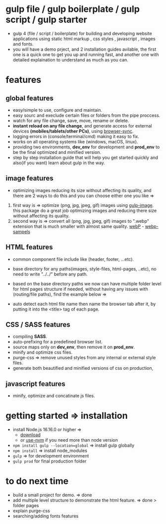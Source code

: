 # gulp file / gulp boilerplate / gulp script / gulp starter

- gulp 4 (file / script / boilerplate) for building and developing website applications using static html markup , css styles , javascript , images and fonts.
- you will have a demo prject, and 2 installation guides avilable, the first one is a quick one to get you up and running fast, and another one with detailed explaination to understand as much as you can.

# features

## global features

- easy/simple to use, configure and maintain.
- easy sourc and execlude certain files or folders from the pipe proccess.
- watch for any file change, save, move, rename or delete.
- **instant reload on any file change**, and generate access for external devices **(mobiles/tablets/other PCs)**, using [browser-sync](https://www.npmjs.com/package/browser-sync).
- logging errors in (console/terminal/cmd) making it easy to fix.
- works on all operating systems like (windows, macOS, linux).
- providing two environments, **dev_env** for development and **prod_env** to be the final optimized and minified version.
- step by step installation guide that will help you get started quickly and also(if you want) learn about gulp in the way.

## image features

- optimizing images reducing its size without affecting its quality, and there are 2 ways to do this and you can choose either one you like =>

1. first way is => optimize (png, jpg, jpeg, gif) images using [gulp-image](https://www.npmjs.com/package/gulp-image). this package do a great job optimizing images and reducing there size without affecting its quality.
2. second way is => convert all (png, jpg, jpeg, gif) images to ".webp" extension that is much smaller with almost same quality. [webP](https://developers.google.com/speed/webp) - [webp-sampels](https://developers.google.com/speed/webp/gallery1)

## HTML features

- common component file include like (header, footer, ...etc).
- base directory for any paths(images, style-files, html-pages, ..etc), no need to write "../../" before any path.
- based on the base directory paths we now can have multiple folder level for html pages structure if needed, without having any issues with (routing/file paths), find the example below =>

- auto detect each html file name then name the browser tab after it, by putting it into the &lt;title> tag of each page.

## CSS / SASS features

- compiling **SASS**.
- auto-prefixing for a predefined browser list.
- source maps only on **dev_env**, then remove it on **prod_env**.
- minify and optimize css files.
- purge-css => remove unused styles from any internal or external style files.
- generate both beautified and minified versions of css on production,

## javascript features

- minify, optimize and concatinate js files.

# getting started => installation

- install Node.js 16.16.0 or higher =>
  - [download](https://nodejs.org/en/)
  - or [use-nvm](https://dev.to/skaytech/how-to-install-node-version-manager-nvm-for-windows-10-4nbi) if you need more than node version
- `npm install gulp --location=global` => install gulp globally
- `npm install` => install node_modules
- `gulp` => for development environment
- `gulp prod` for final production folder




# to do next time

- build a small project for demo. => done
- add multiple level structure to demonstrate the html feature. => done > folder pages
- explain purge-css
- searching/adding fonts features 

